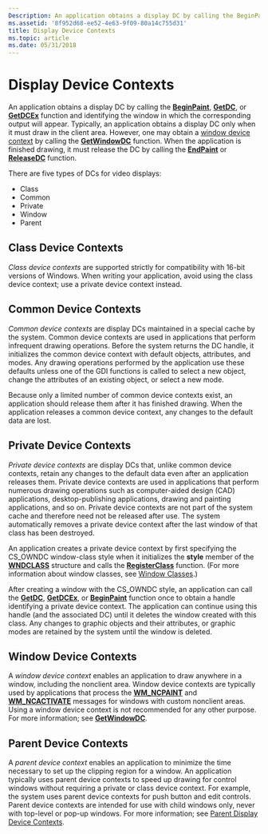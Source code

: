 ```yaml
---
Description: An application obtains a display DC by calling the BeginPaint, GetDC, or GetDCEx function and identifying the window in which the corresponding output will appear.
ms.assetid: '8f952d68-ee52-4e63-9f09-80a14c755d31'
title: Display Device Contexts
ms.topic: article
ms.date: 05/31/2018
---
```


# Display Device Contexts

An application obtains a display DC by calling the [**BeginPaint**](/windows/desktop/api/Winuser/nf-winuser-beginpaint), [**GetDC**](/windows/desktop/api/Winuser/nf-winuser-getdc), or [**GetDCEx**](/windows/desktop/api/Winuser/nf-winuser-getdcex) function and identifying the window in which the corresponding output will appear. Typically, an application obtains a display DC only when it must draw in the client area. However, one may obtain a [window device context](#window-device-contexts) by calling the [**GetWindowDC**](/windows/desktop/api/Winuser/nf-winuser-getwindowdc) function. When the application is finished drawing, it must release the DC by calling the [**EndPaint**](/windows/desktop/api/Winuser/nf-winuser-endpaint) or [**ReleaseDC**](/windows/desktop/api/Winuser/nf-winuser-releasedc) function.

There are five types of DCs for video displays:

-   Class
-   Common
-   Private
-   Window
-   Parent

## Class Device Contexts

*Class device contexts* are supported strictly for compatibility with 16-bit versions of Windows. When writing your application, avoid using the class device context; use a private device context instead.

## Common Device Contexts

*Common device contexts* are display DCs maintained in a special cache by the system. Common device contexts are used in applications that perform infrequent drawing operations. Before the system returns the DC handle, it initializes the common device context with default objects, attributes, and modes. Any drawing operations performed by the application use these defaults unless one of the GDI functions is called to select a new object, change the attributes of an existing object, or select a new mode.

Because only a limited number of common device contexts exist, an application should release them after it has finished drawing. When the application releases a common device context, any changes to the default data are lost.

## Private Device Contexts

*Private device contexts* are display DCs that, unlike common device contexts, retain any changes to the default data even after an application releases them. Private device contexts are used in applications that perform numerous drawing operations such as computer-aided design (CAD) applications, desktop-publishing applications, drawing and painting applications, and so on. Private device contexts are not part of the system cache and therefore need not be released after use. The system automatically removes a private device context after the last window of that class has been destroyed.

An application creates a private device context by first specifying the CS\_OWNDC window-class style when it initializes the **style** member of the [**WNDCLASS**](/windows/win32/api/winuser/ns-winuser-wndclassa) structure and calls the [**RegisterClass**](/windows/win32/api/winuser/nf-winuser-registerclassa) function. (For more information about window classes, see [Window Classes](../winmsg/window-classes.md).)

After creating a window with the CS\_OWNDC style, an application can call the [**GetDC**](/windows/desktop/api/Winuser/nf-winuser-getdc), [**GetDCEx**](/windows/desktop/api/Winuser/nf-winuser-getdcex), or [**BeginPaint**](/windows/desktop/api/Winuser/nf-winuser-beginpaint) function once to obtain a handle identifying a private device context. The application can continue using this handle (and the associated DC) until it deletes the window created with this class. Any changes to graphic objects and their attributes, or graphic modes are retained by the system until the window is deleted.

## Window Device Contexts

A *window device context* enables an application to draw anywhere in a window, including the nonclient area. Window device contexts are typically used by applications that process the [**WM\_NCPAINT**](wm-ncpaint.md) and [**WM\_NCACTIVATE**](../winmsg/wm-ncactivate.md) messages for windows with custom nonclient areas. Using a window device context is not recommended for any other purpose. For more information; see [**GetWindowDC**](/windows/desktop/api/Winuser/nf-winuser-getwindowdc).

## Parent Device Contexts

A *parent device context* enables an application to minimize the time necessary to set up the clipping region for a window. An application typically uses parent device contexts to speed up drawing for control windows without requiring a private or class device context. For example, the system uses parent device contexts for push button and edit controls. Parent device contexts are intended for use with child windows only, never with top-level or pop-up windows. For more information; see [Parent Display Device Contexts](parent-display-device-contexts.md).

 

 